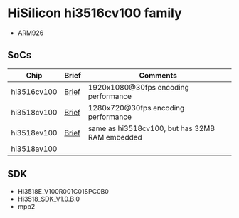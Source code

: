 # HiSilicon hi3516cv100 family

* ARM926

## SoCs

|Chip       |Brief                   |Comments|
|-----------|------------------------|--------|
|hi3516cv100|[Brief](hi3516cv100.pdf)|1920x1080@30fps encoding performance|
|hi3518cv100|[Brief](hi3518cv100.pdf)|1280x720@30fps encoding performance|
|hi3518ev100|[Brief](hi3518ev100.pdf)|same as hi3518cv100, but has 32MB RAM embedded|
|hi3518av100|                        ||

## SDK

* Hi3518E_V100R001C01SPC0B0
* Hi3518_SDK_V1.0.B.0
* mpp2
